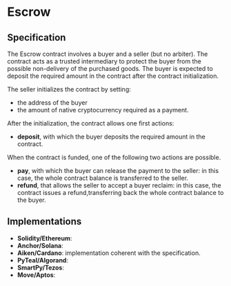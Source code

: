 # Escrow

## Specification

The Escrow contract involves a buyer
and a seller (but no arbiter).
The contract acts as a trusted
intermediary to protect the buyer from
the possible non-delivery of the 
purchased goods. The buyer is 
expected to deposit the required amount
in the contract after the contract 
initialization.

The seller initializes the contract by 
setting: 
- the address of the buyer 
- the amount of native cryptocurrency 
required as a payment.

After the initialization, the contract 
allows one first actions:
- **deposit**, with which the buyer 
deposits the required amount in the 
contract.

When the contract is funded, one of the 
following two actions are possible.
- **pay**, with which the buyer can 
release the payment to the
seller: in this case, the whole contract
balance 
is transferred to the seller.
- **refund**, that allows
the seller to accept a buyer reclaim: 
in this case, the contract issues a 
refund,transferring back the whole 
contract balance to the buyer.

## Implementations

- **Solidity/Ethereum**: 
- **Anchor/Solana**: 
- **Aiken/Cardano**: implementation coherent with the specification.
- **PyTeal/Algorand**:
- **SmartPy/Tezos**:
- **Move/Aptos**:
